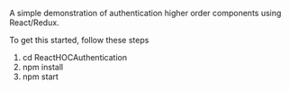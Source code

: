 A simple demonstration of authentication higher order components using React/Redux.

To get this started, follow these steps

1) cd ReactHOCAuthentication
2) npm install
3) npm start